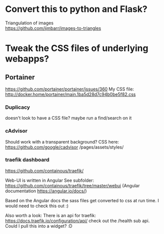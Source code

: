 # Convert this to python and Flask?
Triangulation of images  
https://github.com/ijmbarr/images-to-triangles

# Tweak the CSS files of underlying webapps?
## Portainer
https://github.com/portainer/portainer/issues/360
My CSS file:
http://docker.home/portainer/main.1ba5d28d7c94b0be5f82.css

### Duplicacy
doesn't look to have a CSS file? maybe run a find/search on it

### cAdvisor
Should work with a transparent background?
CSS here:
https://github.com/google/cadvisor
/pages/assets/styles/

### traefik dashboard
https://github.com/containous/traefik/

Web-UI is written in Angular
See subfolder: https://github.com/containous/traefik/tree/master/webui
(Angular documentation https://angular.io/docs/)

Based on the Angular docs the sass files get converted to css at run time.
I would need to check this out :)

Also worth a look: There is an api for traefik:
https://docs.traefik.io/configuration/api/
check out the /health sub api.
Could I pull this into a widget? :D
